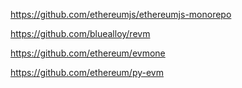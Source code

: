 
https://github.com/ethereumjs/ethereumjs-monorepo

https://github.com/bluealloy/revm

https://github.com/ethereum/evmone

https://github.com/ethereum/py-evm
